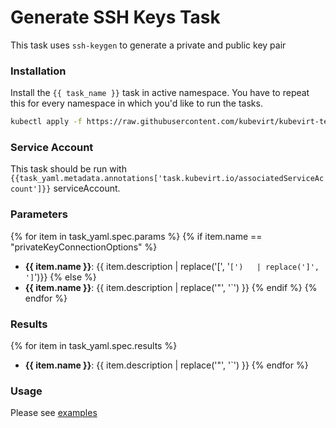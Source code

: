 # Generate SSH Keys Task 

This task uses `ssh-keygen` to generate a private and public key pair

### Installation

Install the `{{ task_name }}` task in active namespace. You have to repeat this for every namespace in which you'd like to run the tasks.

```bash
kubectl apply -f https://raw.githubusercontent.com/kubevirt/kubevirt-tekton-tasks/main/tasks/{{ task_name }}/manifests/{{ task_name }}.yaml
```

### Service Account

This task should be run with `{{task_yaml.metadata.annotations['task.kubevirt.io/associatedServiceAccount']}}` serviceAccount.

### Parameters

{% for item in task_yaml.spec.params %}
{% if item.name == "privateKeyConnectionOptions" %}
- **{{ item.name }}**: {{ item.description | replace('[', '`[')   | replace(']', ']`')}}
{% else %}
- **{{ item.name }}**: {{ item.description | replace('"', '`') }}
{% endif %}
{% endfor %}
  
### Results

{% for item in task_yaml.spec.results %}
- **{{ item.name }}**: {{ item.description | replace('"', '`') }}
{% endfor %}

### Usage

Please see [examples](examples)
